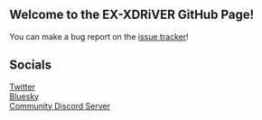 ## Welcome to the EX-XDRiVER GitHub Page!

You can make a bug report on the [issue tracker](https://github.com/EX-XDRiVER/Issues)!

## Socials

[Twitter](https://twitter.com/exdrv)<br>
[Bluesky](https://bsky.app/profile/xdrv.bsky.social)<br>
[Community Discord Server](https://discord.gg/kPxStHrJxY)<br>
